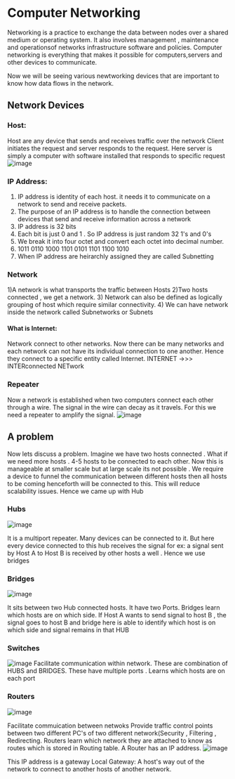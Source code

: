 # Computer Networking
Networking is a practice to exchange the data between nodes over a shared medium or operating system. It also involves management , maintenance and operationsof networks infrastructure software and policies.
Computer networking is everything that makes it possible for computers,servers and other devices to communicate.

Now we will be seeing various newtworking devices that are important to know how data flows in the network.

## Network Devices
### Host:
Host are any device that sends and receives traffic over the network
Client initiates the request and server responds to the request.
Here server is simply a computer with software installed that responds to specific request
![image](https://user-images.githubusercontent.com/76161912/236511527-0782caf9-44c5-4b27-8d96-8e5788c5b53b.png)

### IP Address:
1) IP address is identity of each host. it needs it to communicate on a network to send and receive packets.
2) The purpose of an IP address is to handle the connection between devices that send and receive information across a network
3) IP address is 32 bits
4) Each bit is just 0 and 1 . So IP address is just random 32 1's and 0's 
5) We break it into four octet and convert each octet into decimal number.
6) 1011  0110 1000  1101  0101  1101  1100  1010
7) When IP address are heirarchly assigned they are called Subnetting

### Network
1)A network is what transports the traffic between Hosts
2)Two hosts connected , we get a network.
3) Network can also be defined as logically grouping of host which require similar connectivity.
4) We can have network inside the network called Subnetworks or Subnets

#### What is Internet:
Network connect to other networks. Now there can be many networks and each network can not have its individual connection to one another. Hence they connect to a specific entity called Internet.
 INTERNET ->>> INTERconnected NETwork
 
 ### Repeater
 Now a network is established when two computers connect each other through a wire. The signal in the wire can decay as it travels. For this we need a repeater to amplify the signal.
 ![image](https://github.com/VijayVPatil/DevopsWithVijay/assets/76161912/7cbcaacf-3b7c-4b6d-8eb1-c8aad3c6bb55)

##  A problem
Now lets discuss a problem. Imagine we have two hosts connected . What if we need more hosts . 4-5 hosts to be connected to each other. Now this is manageable at smaller scale but at large scale its not possible . We require a device to funnel the communication between different hosts then all hosts to be coming henceforth will be connected to this. This will reduce scalability issues. Hence we came up with Hub

### Hubs
![image](https://github.com/VijayVPatil/DevopsWithVijay/assets/76161912/7e515895-08f0-4b44-bd21-0c61f2c465a1)

It is a multiport repeater. Many devices can be connected to it.
But here every device connected to this hub receives the signal for ex: a signal sent by Host A to Host B is received by other hosts a well .
Hence we use bridges

### Bridges
![image](https://github.com/VijayVPatil/DevopsWithVijay/assets/76161912/d965e721-ac7f-4c2c-a34e-de79b1bd59a2)

It sits between two Hub connected hosts.
It have two Ports. Bridges learn which hosts are on which side. If Host A wants to send signal to host B , the signal goes to host B and bridge here is able to identify which host is on which side and signal remains in that HUB

### Switches
![image](https://github.com/VijayVPatil/DevopsWithVijay/assets/76161912/e01f1f11-e00f-4fce-b6c9-ac1f7ae3f8e2)
Facilitate communication within network.
These are combination of HUBS and BRIDGES. 
These have multiple ports .
Learns which hosts are on each port

### Routers
![image](https://github.com/VijayVPatil/DevopsWithVijay/assets/76161912/2c32cf22-9f51-4970-829b-36fbb25875f1)

Facilitate commuication between netwoks
Provide traffic control points between two different PC's of two different network(Security , Filtering , Redirecting.
Routers learn which network they are attached to know as routes which is stored in Routing table.
A Router has an IP address.
![image](https://github.com/VijayVPatil/DevopsWithVijay/assets/76161912/3cdda969-d87e-473a-afe2-a3643e2caae8)

This IP address is a gateway Local
Gateway: A host's way out of the network to connect to another hosts of another network.
